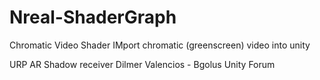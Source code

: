 # Nreal-ShaderGraph
 Chromatic Video Shader IMport chromatic (greenscreen) video into unity
 
 URP AR Shadow receiver Dilmer Valencios -  Bgolus Unity Forum
